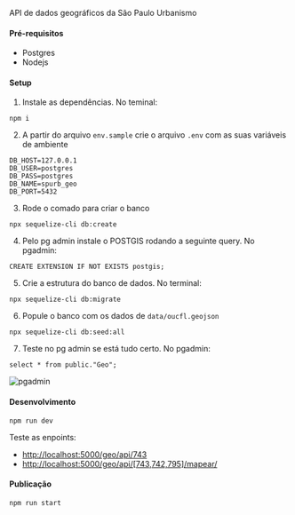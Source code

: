 API de dados geográficos da São Paulo Urbanismo


#### Pré-requisitos
 - Postgres
 - Nodejs


#### Setup

1. Instale as dependências. No teminal:
```
npm i
```

2. A partir do arquivo `env.sample` crie o arquivo `.env` com as suas variáveis de ambiente
```
DB_HOST=127.0.0.1
DB_USER=postgres
DB_PASS=postgres
DB_NAME=spurb_geo
DB_PORT=5432
```

3. Rode o comado para criar o banco
```
npx sequelize-cli db:create
```

4. Pelo pg admin instale o POSTGIS rodando a seguinte query. No pgadmin:
```
CREATE EXTENSION IF NOT EXISTS postgis;
```

5. Crie a estrutura do banco de dados. No terminal:
```
npx sequelize-cli db:migrate
```

6. Popule o banco com os dados de `data/oucfl.geojson`
```
npx sequelize-cli db:seed:all
```

7. Teste no pg admin se está tudo certo. No pgadmin:
```
select * from public."Geo";
```
![pgadmin](https://user-images.githubusercontent.com/4117768/90301609-61b5cb80-de77-11ea-9940-3e899780a9de.png)


#### Desenvolvimento
```
npm run dev
```
Teste as enpoints:
 - [http://localhost:5000/geo/api/743](http://localhost:5000/geo/api/743)
 - [http://localhost:5000/geo/api/[743,742,795]/mapear/](http://localhost:5000/geo/api/[743,742,795]/mapear/)


#### Publicação
```
npm run start
```
